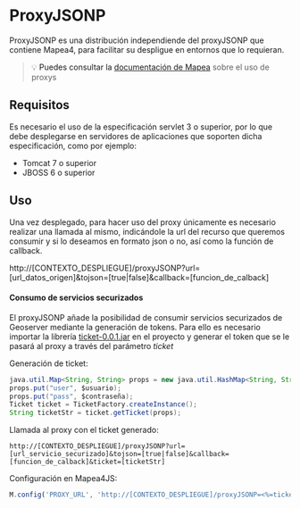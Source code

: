 # ProxyJSONP
ProxyJSONP es una distribución independiende del proxyJSONP que contiene Mapea4, para facilitar su despligue en entornos que lo requieran.
> :bulb: <a> Puedes consultar la [documentación de Mapea](https://github.com/sigcorporativo-ja/Mapea4/wiki/Proxys) sobre el uso de proxys</a>
## Requisitos
Es necesario el uso de la especificación servlet 3 o superior, por lo que debe desplegarse en servidores de aplicaciones que soporten dicha especificación, como por ejemplo:
* Tomcat 7 o superior
* JBOSS 6 o superior 
## Uso
Una vez desplegado, para hacer uso del proxy únicamente es necesario realizar una llamada al mismo, indicándole la url del recurso que queremos consumir y si lo deseamos en formato json o no, así como la función de callback.

http://[CONTEXTO_DESPLIEGUE]/proxyJSONP?url=[url_datos_origen]&tojson=[true|false]&callback=[funcion_de_calback]

#### Consumo de servicios securizados
El proxyJSONP añade la posibilidad de consumir servicios securizados de Geoserver mediante la generación de tokens. Para ello es necesario importar la librería [ticket-0.0.1.jar](http://www.juntadeandalucia.es/madeja/repositoriodelibrerias/ja-external/es/guadaltel/framework/ticket/0.0.1/) en el proyecto y generar el token que se le pasará al proxy a través del parámetro _ticket_

Generación de ticket:
```java
java.util.Map<String, String> props = new java.util.HashMap<String, String>();
props.put("user", $usuario);
props.put("pass", $contraseña);
Ticket ticket = TicketFactory.createInstance();
String ticketStr = ticket.getTicket(props);
```
Llamada al proxy con el ticket generado:
```
http://[CONTEXTO_DESPLIEGUE]/proxyJSONP?url=[url_servicio_securizado]&tojson=[true|false]&callback=[funcion_de_calback]&ticket=[ticketStr]
```
Configuración en Mapea4JS:
```javascript
M.config('PROXY_URL', 'http://[CONTEXTO_DESPLIEGUE]/proxyJSONP=<%=ticketStr%>');
```
